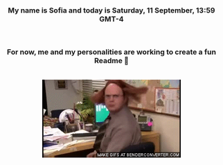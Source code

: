 


<div align="center">
<h3 >My name is Sofia and today is Saturday, 11 September, 13:59 GMT-4</h3><br>
<h3 >For now, me and my personalities are working to create a fun Readme 👋
</h3><br>
<img src='img/dwight.gif' alt='working...'/>
</div>
